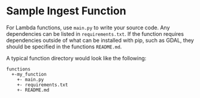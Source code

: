 # Sample Ingest Function

For Lambda functions, use `main.py` to write your source code. Any dependencies can be listed in `requirements.txt`. If the function requires dependencies outside of what can be installed with pip, such as GDAL, they should be specified in the functions `README.md`.

A typical function directory would look like the following:

```
functions
  +-my_function
    +- main.py
    +- requirements.txt
    +- README.md
```
